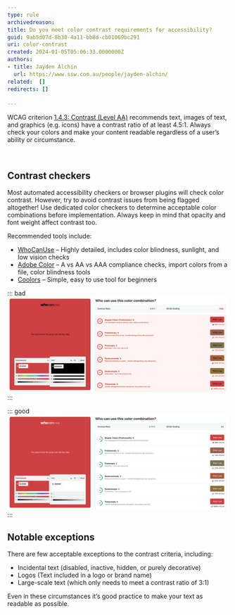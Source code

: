 ```yaml
---
type: rule
archivedreason: 
title: Do you meet color contrast requirements for accessibility?
guid: 9ab5d07d-8b30-4a11-bb8d-cb01069bc291
uri: color-contrast
created: 2024-01-05T05:06:33.0000000Z
authors: 
- title: Jayden Alchin
  url: https://www.ssw.com.au/people/jayden-alchin/
related:  []
redirects: []

---
```


WCAG criterion [1.4.3: Contrast (Level AA)](https://www.w3.org/WAI/WCAG22/Understanding/contrast-minimum.html) recommends text, images of text, and graphics (e.g. icons) have a contrast ratio of at least 4.5:1. 
Always check your colors and make your content readable regardless of a user’s ability or circumstance. 

<!--endintro--> 

## Contrast checkers

Most automated accessibility checkers or browser plugins will check color contrast. 
However, try to avoid contrast issues from being flagged altogether! 
Use dedicated color checkers to determine acceptable color combinations before implementation. 
Always keep in mind that opacity and font weight affect contrast too.

Recommended tools include:
* [WhoCanUse](https://www.whocanuse.com/) – Highly detailed, includes color blindness, sunlight, and low vision checks
* [Adobe Color](https://color.adobe.com/create/color-contrast-analyzer) – A vs AA vs AAA compliance checks, import colors from a file, color blindness tools
* [Coolors](https://coolors.co/contrast-checker) – Simple, easy to use tool for beginners

::: bad  
![Figure: Bad example – Black text on SSW Red fails contrast checks](color-contrast-bad.jpg)
:::

::: good  
![Figure: Good example – White text on SSW Red passes contrast checks](color-contrast-good.jpg)
:::

## Notable exceptions 

There are few acceptable exceptions to the contrast criteria, including:

* Incidental text (disabled, inactive, hidden, or purely decorative)
* Logos (Text included in a logo or brand name)
* Large-scale text (which only needs to meet a contrast ratio of 3:1)

Even in these circumstances it’s good practice to make your text as readable as possible.
